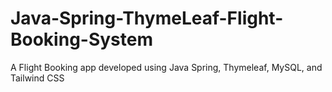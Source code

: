 # Java-Spring-ThymeLeaf-Flight-Booking-System
A Flight Booking app developed using Java Spring, Thymeleaf, MySQL, and Tailwind CSS
